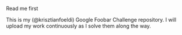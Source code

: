 Read me first

This is my (@krisztianfoeldi) Google Foobar Challenge repository. I will upload my work continuously as I solve them along the way. 